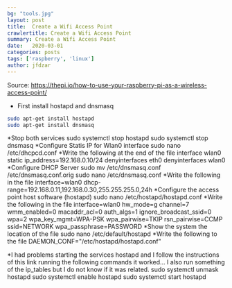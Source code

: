 ```yaml
---
bg: "tools.jpg"
layout: post
title:  Create a Wifi Access Point
crawlertitle: Create a Wifi Access Point
summary: Create a Wifi Access Point
date:   2020-03-01
categories: posts
tags: ['raspberry', 'linux']
author: jfdzar
---
```


Source: https://thepi.io/how-to-use-your-raspberry-pi-as-a-wireless-access-point/

* First install hostapd and dnsmasq </br>
```bash
sudo apt-get install hostapd
sudo apt-get install dnsmasq
```
*Stop both services
sudo systemctl stop hostapd
sudo systemctl stop dnsmasq
*Configure Statis IP for Wlan0 interface
sudo nano /etc/dhcpcd.conf
*Write the following at the end of the file
interface wlan0
static ip_address=192.168.0.10/24
denyinterfaces eth0
denyinterfaces wlan0
*Configure DHCP Server
sudo mv /etc/dnsmasq.conf /etc/dnsmasq.conf.orig
sudo nano /etc/dnsmasq.conf
*Write the following in the file
interface=wlan0
  dhcp-range=192.168.0.11,192.168.0.30,255.255.255.0,24h
*Configure the access point host software (hostapd)
sudo nano /etc/hostapd/hostapd.conf
*Write the following in the file
interface=wlan0
hw_mode=g
channel=7
wmm_enabled=0
macaddr_acl=0
auth_algs=1
ignore_broadcast_ssid=0
wpa=2
wpa_key_mgmt=WPA-PSK
wpa_pairwise=TKIP
rsn_pairwise=CCMP
ssid=NETWORK
wpa_passphrase=PASSWORD
*Show the system the location of the file
sudo nano /etc/default/hostapd
*Write the following to the file
DAEMON_CONF="/etc/hostapd/hostapd.conf"


*I had problems starting the services hostapd and I follow the instructions of this link running the following commands it worked… I also run something of the ip_tables but I do not know if it was related.
sudo systemctl unmask hostapd
sudo systemctl enable hostapd
sudo systemctl start hostapd